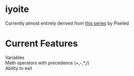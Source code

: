 # iyoite

Currently almost entirely derived from [this series](https://www.youtube.com/playlist?list=PLUDlas_Zy_qC7c5tCgTMYq2idyyT241qs) by Pixeled

# Current Features

Variables\
Math operators with precedence (+,-,*,/)\
Ability to exit
